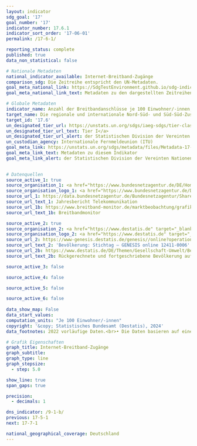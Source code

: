 ```yaml
---
layout: indicator    
sdg_goal: '17'    
goal_number: '17'    
indicator_number: 17.6.1    
indicator_sort_order: '17-06-01'    
permalink: /17-6-1/    

reporting_status: complete    
published: true    
data_non_statistical: false    

# Nationale Metadaten    
national_indicator_available: Internet-Breitband-Zugänge    
comparison_sdg: Die Zeitreihe entspricht den UN-Metadaten.    
goal_meta_national_link: https://SdgTestEnvironment.github.io/sdg-indicators/public/Meta/17.6.1.pdf
goal_meta_national_link_text: Metadaten zu den dargestellten Zeitreihen    

# Globale Metadaten    
indicator_name: Anzahl der Breitbandanschlüsse je 100 Einwohner/-innen, nach Geschwindigkeit    
target_name: Die regionale und internationale Nord-Süd- und Süd-Süd-Zusammenarbeit und Dreieckskooperation im Bereich Wissenschaft, Technologie und Innovation und den Zugang dazu verbessern und den Austausch von Wissen zu einvernehmlich festgelegten Bedingungen verstärken, unter anderem durch eine bessere Abstimmung zwischen den vorhandenen Mechanismen, insbesondere auf Ebene der Vereinten Nationen, und durch einen globalen Mechanismus zur Technologieförderung    
target_id: '17.6'    
un_designated_tier_url: https://unstats.un.org/sdgs/iaeg-sdgs/tier-classification/'    
un_designated_tier_url_text: Tier I</a>    
un_designated_tier_url_alert: der Statistischen Division der Vereinten Nationen    
un_custodian_agency: Internationale Fernmeldeunion (ITU)    
goal_meta_link: https://unstats.un.org/sdgs/metadata/files/Metadata-17-06-01.pdf    
goal_meta_link_text: Metadaten zu diesem Indikator    
goal_meta_link_alert: der Statistischen Division der Vereinten Nationen    
    

# Datenquellen
source_active_1: true
source_organisation_1: <a href="https://www.bundesnetzagentur.de/DE/Home/home_node.html" target="_blank"> Bundesnetzagentur </a>
source_organisation_logo_1: <a href="https://www.bundesnetzagentur.de/DE/Home/home_node.html" target="_blank"><img src="https://sdg-indikatoren.de/public/OrgImgDe/bundesnetzagentur.png" alt="Logo bundesnetzagentur" style="height:60px; width:148px"/></a>
source_url_1: https://data.bundesnetzagentur.de/Bundesnetzagentur/SharedDocs/Mediathek/Berichte/2023/240515_JB_TK_23_web.pdf
source_url_text_1: Jahresbericht Telekommunikation
source_url_1b: https://www.breitband-monitor.de/marktbeobachtung/grafiken
source_url_text_1b: Breitbandmonitor

source_active_2: true
source_organisation_2: <a href="https://www.destatis.de" target="_blank"> Statistisches Bundesamt (Destatis) </a>
source_organisation_logo_2: <a href="https://www.destatis.de" target="_blank"><img src="https://sdg-indikatoren.de/public/OrgImgDe/destatis.png" alt="Logo destatis" style="height:60px; width:148px"/></a>
source_url_2: https://www-genesis.destatis.de/genesis//online?operation=table&code=12411-0006&bypass=true&language=de
source_url_text_2: 'Bevölkerung: Stichtag – GENESIS online 12411-0006'
source_url_2b: https://www.destatis.de/DE/Themen/Gesellschaft-Umwelt/Bevoelkerung/Bevoelkerungsstand/_inhalt.html#sprg233540
source_url_text_2b: Rückgerechnete und fortgeschriebene Bevölkerung auf Grundlage des Zensus 2011 – 1991 bis 2011

source_active_3: false

source_active_4: false

source_active_5: false

source_active_6: false
    
data_show_map: False    
data_start_values:     
computation_units: "Je 100 Einwohner/-innen"    
copyright: '&copy; Statistisches Bundesamt (Destatis), 2024'    
data_footnotes: 2022 vorläufige Daten.<br>• Die Daten basieren auf einer Sonderauswertung und sind nicht öffentlich zugänglich.<br>• Für 2010 wurde die Bevölkerung anhand des Zensus 2011 sowie der Wanderungs-, Geburten- und Sterbestatistiken zurückgerechnet.    

# Grafik Eigenschaften    
graph_title: Internet-Breitband-Zugänge
graph_subtitle:     
graph_type: line
graph_stepsize: 
  - step: 5.0    

show_line: true
span_gaps: true

precision:
  - decimals: 1    

dns_indicator: /9-1-b/
previous: 17-5-1    
next: 17-7-1    

national_geographical_coverage: Deutschland    
---
```


<span></span>